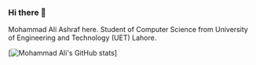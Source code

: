 ### Hi there 👋

<!--
**programmingLover12/programmingLover12** is a ✨ _special_ ✨ repository because its `README.md` (this file) appears on your GitHub profile.

Here are some ideas to get you started:

- 🔭 I’m currently working on ...
- 🌱 I’m currently learning ...
- 👯 I’m looking to collaborate on ...
- 🤔 I’m looking for help with ...
- 💬 Ask me about ...
- 📫 How to reach me: ...
- 😄 Pronouns: ...
- ⚡ Fun fact: ...
-->

Mohammad Ali Ashraf here. Student of Computer Science from University of Engineering and Technology (UET) Lahore.

[![Mohammad Ali's GitHub stats](https://github-readme-stats.vercel.app/api?username=programmingLover12)]
